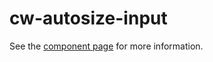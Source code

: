 cw-autosize-input
================

See the [component page](http://cletusw.github.io/cw-autosize-input) for more information.

